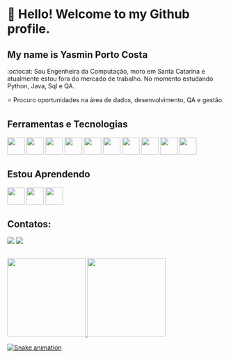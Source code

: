 # 👋 Hello! Welcome to my Github profile.
## My name is Yasmin Porto Costa

:octocat: Sou Engenheira da Computação, moro em Santa Catarina e atualmente estou fora do mercado de trabalho. 
No momento estudando Python, Java, Sql e QA.

:star: Procuro oportunidades na área de dados, desenvolvimento, QA e gestão.

## Ferramentas e Tecnologias

<img src="https://cdn.jsdelivr.net/gh/devicons/devicon/icons/git/git-original.svg" width="40" height="40"/> <img src="https://cdn.jsdelivr.net/gh/devicons/devicon/icons/java/java-original.svg" width="40" height="40"/> <img src="https://cdn.jsdelivr.net/gh/devicons/devicon/icons/python/python-original.svg" width="40" height="40" /> <img src="https://cdn.jsdelivr.net/gh/devicons/devicon/icons/mysql/mysql-original.svg" width="40" height="40"  /> <img src="https://cdn.jsdelivr.net/gh/devicons/devicon/icons/docker/docker-original.svg" width="40" height="40" /> <img src="https://cdn.jsdelivr.net/gh/devicons/devicon/icons/googlecloud/googlecloud-original.svg" width="40" height="40" /> 
            <img src="https://cdn.jsdelivr.net/gh/devicons/devicon/icons/github/github-original.svg" width="40" height="40" /> 
            <img src="https://cdn.jsdelivr.net/gh/devicons/devicon/icons/trello/trello-plain.svg" width="40" height="40" /> 
            <img src="https://cdn.jsdelivr.net/gh/devicons/devicon/icons/windows8/windows8-original.svg" width="40" height="40" /> 
            <img src="https://cdn.jsdelivr.net/gh/devicons/devicon/icons/html5/html5-original.svg" width="40" height="40"  />
          
          
          

## Estou Aprendendo

<img src="https://cdn.jsdelivr.net/gh/devicons/devicon/icons/java/java-original.svg" width="40" height="40"/> <img src="https://cdn.jsdelivr.net/gh/devicons/devicon/icons/python/python-original.svg" width="40" height="40" /> <img src="https://cdn.jsdelivr.net/gh/devicons/devicon/icons/mysql/mysql-original.svg" width="40" height="40"  />
          
          


## Contatos:

<div>
<a href = "mailto:contato@yasmin.ecp"><img src="https://img.shields.io/badge/Gmail-D14836?style=for-the-badge&logo=gmail&logoColor=white" target="_blank"></a>
<a href="https://www.linkedin.com/in/yasmin-porto-costa" target="_blank"><img src="https://img.shields.io/badge/-LinkedIn-%230077B5?style=for-the-badge&logo=linkedin&logoColor=white" target="_blank"></a>   
</div>

##
</div>
<a href="https://github.com/YasPC">
<img height="180em" src="https://github-readme-stats.vercel.app/api/top-langs/?username=YasPC&layout=compact&langs_count=7&theme=dracula"/>
<img height="180em" src="https://github-readme-stats.vercel.app/api?username=YasPC&show_icons=true&theme=dracula&include_all_commits=true&count_private=true"/>
</div>

 ![Snake animation](https://github.com/YasPC/YasPC/blob/output/github-contribution-grid-snake.svg) 
 
 
 
 
<!--
**YasPC/YasPC** is a ✨ _special_ ✨ repository because its `README.md` (this file) appears on your GitHub profile.

Here are some ideas to get you started:

- 🔭 I’m currently working on ...
- 🌱 I’m currently learning ...
- 👯 I’m looking to collaborate on ...
- 🤔 I’m looking for help with ...
- 💬 Ask me about ...
- 📫 How to reach me: ...
- 😄 Pronouns: ...
- ⚡ Fun fact: ...
-->
